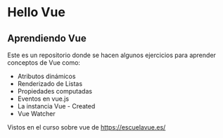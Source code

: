 # Hello Vue

## Aprendiendo Vue


Este es un repositorio donde se hacen algunos ejercicios para aprender conceptos de Vue como:

* Atributos dinámicos
* Renderizado de Listas
* Propiedades computadas
* Eventos en vue.js
* La instancia Vue - Created
* Vue Watcher

Vistos en el curso sobre vue de https://escuelavue.es/ 
